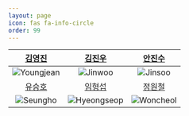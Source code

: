 ```yaml
---
layout: page
icon: fas fa-info-circle
order: 99
---
```


|                                     [김영진](https://github.com/yxxngjxn)                                      |                                      [김진우](https://github.com/MooYaHo1)                                      |                                      [안진수](https://github.com/Awlstn)                                      |
| :------------------------------------------------------------------------------------------------------------: | :-------------------------------------------------------------------------------------------------------------: | :-----------------------------------------------------------------------------------------------------------: |
| ![Youngjean](https://github.com/Aivle4th-team3/Aplus-EDU/assets/26417221/e5faed59-eea1-4329-bd6e-2e9eacb816de) |   ![Jinwoo](https://github.com/Aivle4th-team3/Aplus-EDU/assets/26417221/6250e602-e081-4c14-83b2-4d7637b32464)   |  ![Jinsoo](https://github.com/Aivle4th-team3/Aplus-EDU/assets/26417221/5372d886-1a51-445b-9144-bf822f9f67c8)  |
|                                     [유승호](https://github.com/pumple99)                                      |                                       [임형섭](https://github.com/h3lim)                                        |                                   [정원철](https://github.com/NarciSource)                                    |
|  ![Seungho](https://github.com/Aivle4th-team3/Aplus-EDU/assets/26417221/2e013e61-e41d-4003-8014-3e1b373cceb8)  | ![Hyeongseop](https://github.com/Aivle4th-team3/Aplus-EDU/assets/26417221/0cea3bbc-636d-470c-953d-8b1df30ebbde) | ![Woncheol](https://github.com/Aivle4th-team3/Aplus-EDU/assets/26417221/71771b95-2a4e-4eac-a236-452b6f7ee919) |
